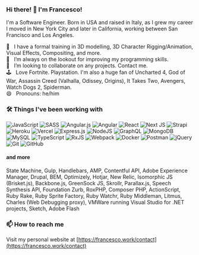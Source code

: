 ### Hi there! 👋 I'm Francesco!
I'm a Software Engineer. Born in USA and raised in Italy, as I grew my career I moved in New York City and later in California, working between San Francisco and Los Angeles.

<!--
- 🤔 I’m looking for help with ...
- 💬 Ask me about ...
- 📫 How to reach me: ...
- ⚡ Fun fact: ...
-->
🔭 &nbsp; I have a formal training in 3D modelling, 3D Character Rigging/Animation, Visual Effects, Compositing, and more.  
🌱 &nbsp; I’m always on the lookout for improving my programming skills.  
👯 &nbsp; I’m looking to collaborate on any projects. Contact me.  
🕹 &nbsp; Love Fortnite. Playstation. I'm also a huge fan of Uncharted 4, God of War, Assassin Creed (Valhalla, Odissey, Origins), It Takes Two, Avengers, Watch Dogs 2, Spiderman.  
😄 &nbsp; Pronouns: he/him  

### 🛠 Things I've been working with
<img alt="JavaScript" src="https://img.shields.io/badge/javascript-%23323330.svg?style=for-the-badge&logo=javascript&logoColor=%23F7DF1E"/> <img alt="SASS" src="https://img.shields.io/badge/SASS-hotpink.svg?style=for-the-badge&logo=SASS&logoColor=white"/> <img alt="Angular.js" src="https://img.shields.io/badge/angular.js-%23E23237.svg?style=for-the-badge&logo=angularjs&logoColor=white"/> <img alt="Angular" src="https://img.shields.io/badge/angular-%23DD0031.svg?style=for-the-badge&logo=angular&logoColor=white"/>	<img alt="React" src="https://img.shields.io/badge/react-%2320232a.svg?style=for-the-badge&logo=react&logoColor=%2361DAFB"/> <img alt="Next JS" src="https://img.shields.io/badge/nextjs-%23000000.svg?style=for-the-badge&logo=next.js&logoColor=white"/> <img alt="Strapi" src="https://img.shields.io/badge/strapi-%232E7EEA.svg?style=for-the-badge&logo=strapi&logoColor=white" /> <img alt="Heroku" src="https://img.shields.io/badge/heroku-%23430098.svg?style=for-the-badge&logo=heroku&logoColor=white"/> <img alt="Vercel" src="https://img.shields.io/badge/vercel-%23000000.svg?style=for-the-badge&logo=vercel&logoColor=white"/> <img alt="Express.js" src="https://img.shields.io/badge/express.js-%23404d59.svg?style=for-the-badge&logo=express&logoColor=%2361DAFB"/> <img alt="NodeJS" src="https://img.shields.io/badge/node.js-%2343853D.svg?style=for-the-badge&logo=node-dot-js&logoColor=white"/> <img alt="GraphQL" src="https://img.shields.io/badge/-GraphQL-E10098?style=for-the-badge&logo=graphql"/> <img alt="MongoDB" src ="https://img.shields.io/badge/MongoDB-%234ea94b.svg?style=for-the-badge&logo=mongodb&logoColor=white"/> <img alt="MySQL" src="https://img.shields.io/badge/mysql-%2300f.svg?style=for-the-badge&logo=mysql&logoColor=white"/> <img alt="TypeScript" src="https://img.shields.io/badge/typescript-%23007ACC.svg?style=for-the-badge&logo=typescript&logoColor=white"/> 	<img alt="RxJS" src="https://img.shields.io/badge/rxjs-%23B7178C.svg?style=for-the-badge&logo=reactivex&logoColor=white" /> <img alt="Webpack" src="https://img.shields.io/badge/webpack-%238DD6F9.svg?style=for-the-badge&logo=webpack&logoColor=black" />	<img alt="Docker" src="https://img.shields.io/badge/docker-%230db7ed.svg?style=for-the-badge&logo=docker&logoColor=white"/> <img alt="Postman" src="https://img.shields.io/badge/Postman-FF6C37?style=for-the-badge&logo=postman&logoColor=red" /> <img alt="jQuery" src="https://img.shields.io/badge/jquery-%230769AD.svg?style=for-the-badge&logo=jquery&logoColor=white"/> <img alt="Git" src="https://img.shields.io/badge/git-%23F05033.svg?style=for-the-badge&logo=git&logoColor=white"/> <img alt="GitHub" src="https://img.shields.io/badge/github-%23121011.svg?style=for-the-badge&logo=github&logoColor=white"/>

#### and more
State Machine, Gulp, Handlebars, AMP, Contentful API, Adobe Experience Manager, Drupal, BEM, Optimizely, Hotjar, New Relic, Isomorphic JS (Brisket.js), Backbone.js, GreenSock JS, Skrollr, Parallax.js, Speech Synthesis API, Foundation Zurb, RoxPHP, Composer PHP, ActionScript, Ruby Rake, Ruby Sprite Factory, Ruby Watchr, Ruby Middleman, Litmus, Charles (Web Debugging proxy), VMWare running Visual Studio for .NET projects, Sketch, Adobe Flash

<!-- Javascript, SCSS, Angular & AngularJS, React, Next.js, Strapi, Heroku, Vercel, Express, Node.js, Graph QL, MongoDB, MySQL, Typescript, RxJS, State Machine, Webpack, Gulp, Handlebars, AMP, Contentful API, Docker, Adobe Experience Manager, Drupal, Postman, BEM, Optimizely, Hotjar, New Relic, Isomorphic JS (Brisket.js), Backbone.js, GreenSock JS, Skrollr, Parallax.js, jQuery, Speech Synthesis API, Foundation Zurb, RoxPHP, Composer PHP, ActionScript, Git/Github, Ruby Rake, Ruby Sprite Factory, Ruby Watchr, Ruby Middleman, Litmus, Charles (Web Debugging proxy), VMWare running Visual Studio for .NET projects, Sketch, Adobe Flash. -->

### 📫 How to reach me
Visit my personal website at [https://francesco.work/contact](https://francesco.work/contact)  

